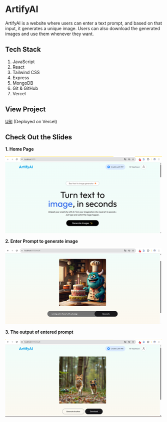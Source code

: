 # ArtifyAI
ArtifyAI is a website where users can enter a text prompt, and based on that input, it generates a unique image. Users can also download the generated images and use them whenever they want.

## Tech Stack 
1. JavaScript
2. React
3. Tailwind CSS
4. Express
5. MongoDB
6. Git & GitHub
7. Vercel
   
## View Project
[URl](https://artify-ai-azure.vercel.app/) (Deployed on Vercel) 

## Check Out the Slides
**1. Home Page**
<p align="left">
  <img src="./client/assets/Home.png" width="500" alt="App Screenshot" />
</p>

**2. Enter Prompt to generate image**
<p align="left">
  <img src="./client/assets/Prompt.png" width="500" alt="App Screenshot" />
</p>

**3. The output of entered prompt**
<p align="left">
  <img src="./client/assets/output.png" width="500" alt="App Screenshot" />
</p>
